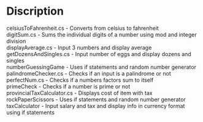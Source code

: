 # Discription

celsiusToFahrenheit.cs - Converts from celsius to fahrenheit <br />
digitSum.cs - Sums the individual digits of a number using mod and integer division <br />
displayAverage.cs - Input 3 numbers and display average <br />
getDozensAndSingles.cs - Input number of eggs and display dozens and singles <br />
numberGuessingGame - Uses if statements and random number generator <br />
palindromeChecker.cs - Checks if an input is a palindrome or not <br />
perfectNum.cs - Checks if a numbers factors sum to itself <br />
primeCheck - Checks if a number is prime or not <br />
provincialTaxCalculator.cs -  Displays cost of item with tax <br />
rockPaperScissors - Uses if statements and random number generator <br />
taxCalculator - Input salary and tax and display info in currency format using if statements <br />
